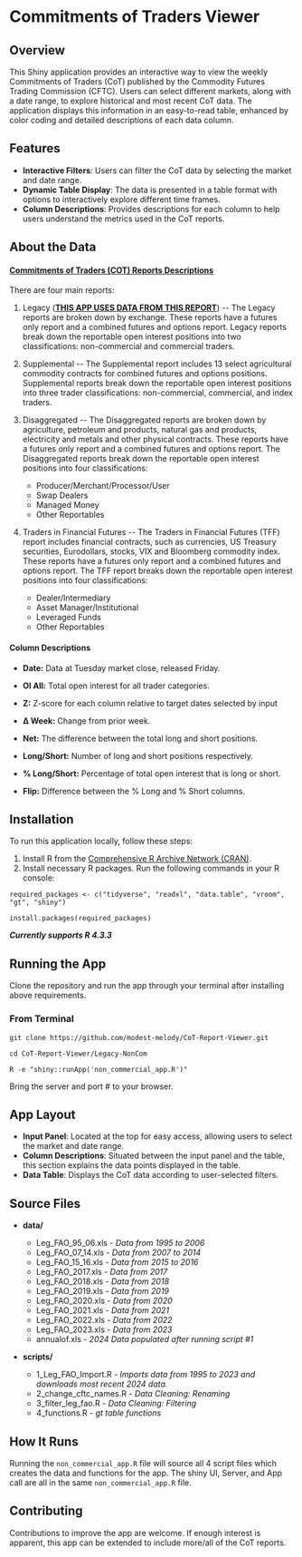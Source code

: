 # Commitments of Traders Viewer

## Overview
This Shiny application provides an interactive way to view the weekly Commitments of Traders (CoT) published by the Commodity Futures Trading Commission (CFTC). Users can select different markets, along with a date range, to explore historical and most recent CoT data. The application displays this information in an easy-to-read table, enhanced by color coding and detailed descriptions of each data column.


## Features
- **Interactive Filters**: Users can filter the CoT data by selecting the market and date range.
- **Dynamic Table Display**: The data is presented in a table format with options to interactively explore different time frames.
- **Column Descriptions**: Provides descriptions for each column to help users understand the metrics used in the CoT reports.


## About the Data

#### [**Commitments of Traders (COT) Reports Descriptions**](https://www.cftc.gov/MarketReports/CommitmentsofTraders/index.htm)

There are four main reports:

1. Legacy (**<ins>THIS APP USES DATA FROM THIS REPORT</ins>**) -- The Legacy reports are broken down by exchange. These reports have a futures only report and a combined futures and options report. Legacy reports break down the reportable open interest positions into two classifications: non-commercial and commercial traders.

2. Supplemental -- The Supplemental report includes 13 select agricultural commodity contracts for combined futures and options positions. Supplemental reports break down the reportable open interest positions into three trader classifications: non-commercial, commercial, and index traders.

3. Disaggregated -- The Disaggregated reports are broken down by agriculture, petroleum and products, natural gas and products, electricity and metals and other physical contracts. These reports have a futures only report and a combined futures and options report. The Disaggregated reports break down the reportable open interest positions into four classifications:
   
    * Producer/Merchant/Processor/User
    * Swap Dealers
    * Managed Money
    * Other Reportables
    
4. Traders in Financial Futures -- The Traders in Financial Futures (TFF) report includes financial contracts, such as currencies, US Treasury securities, Eurodollars, stocks, VIX and Bloomberg commodity index. These reports have a futures only report and a combined futures and options report. The TFF report breaks down the reportable open interest positions into four classifications:
   
    * Dealer/Intermediary
    * Asset Manager/Institutional
    * Leveraged Funds
    * Other Reportables

    
#### Column Descriptions

* **Date:** Data at Tuesday market close, released Friday.

* **OI All:** Total open interest for all trader categories.

* **Z:** Z-score for each column relative to target dates selected by input

* **Δ Week:** Change from prior week.

* **Net:** The difference between the total long and short positions.

* **Long/Short:** Number of long and short positions respectively.

* **% Long/Short:** Percentage of total open interest that is long or short.

* **Flip:** Difference between the % Long and % Short columns.


## Installation
To run this application locally, follow these steps:

1. Install R from the [Comprehensive R Archive Network (CRAN)](https://cran.r-project.org).
2. Install necessary R packages. Run the following commands in your R console:

```
required_packages <- c("tidyverse", "readxl", "data.table", "vroom", "gt", "shiny")

install.packages(required_packages)
```

***Currently supports R 4.3.3***

## Running the App

Clone the repository and run the app through your terminal after installing above requirements.


### From Terminal

```
git clone https://github.com/modest-melody/CoT-Report-Viewer.git

cd CoT-Report-Viewer/Legacy-NonCom

R -e "shiny::runApp('non_commercial_app.R')"
```

Bring the server and port # to your browser.

## App Layout

- **Input Panel**: Located at the top for easy access, allowing users to select the market and date range.
- **Column Descriptions**: Situated between the input panel and the table, this section explains the data points displayed in the table.
- **Data Table**: Displays the CoT data according to user-selected filters.


## Source Files

* **data/**
  * Leg_FAO_95_06.xls - *Data from 1995 to 2006*
  * Leg_FAO_07_14.xls - *Data from 2007 to 2014*
  * Leg_FAO_15_16.xls - *Data from 2015 to 2016*
  * Leg_FAO_2017.xls - *Data from 2017*
  * Leg_FAO_2018.xls - *Data from 2018*
  * Leg_FAO_2019.xls - *Data from 2019*
  * Leg_FAO_2020.xls - *Data from 2020*
  * Leg_FAO_2021.xls - *Data from 2021*
  * Leg_FAO_2022.xls - *Data from 2022*
  * Leg_FAO_2023.xls - *Data from 2023*
  * annualof.xls - *2024 Data populated after running script #1*
  
  
* **scripts/**
  * 1_Leg_FAO_Import.R - *Imports data from 1995 to 2023 and downloads most recent 2024 data.*
  * 2_change_cftc_names.R - *Data Cleaning: Renaming*
  * 3_filter_leg_fao.R - *Data Cleaning: Filtering*
  * 4_functions.R - *gt table functions*


## How It Runs

Running the `non_commercial_app.R` file will source all 4 script files which creates the data and functions for the app. The shiny UI, Server, and App call are all in the same `non_commercial_app.R` file. 


## Contributing
Contributions to improve the app are welcome. If enough interest is apparent, this app can be extended to include more/all of the CoT reports.

